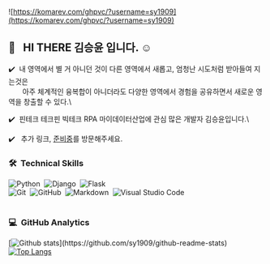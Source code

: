 ![https://komarev.com/ghpvc/?username=sy1909](https://komarev.com/ghpvc/?username=sy1909)


## 👋 &nbsp; HI THERE 김승윤 입니다. ☺️

✔️ &nbsp;내 영역에서 별 거 아니던 것이 다른 영역에서 새롭고, 엄청난 시도처럼 받아들여 지는것은 \
&nbsp;&nbsp;&nbsp;&nbsp;&nbsp;&nbsp;&nbsp;아주 체계적인 융복합이 아니더라도 다양한 영역에서 경험을 공유하면서 새로운 영역을 창출할 수 있다.\

✔️ &nbsp;핀테크 테크핀 빅테크 RPA 마이데이터산업에 관심 많은 개발자 김승윤입니다.\

✔️ &nbsp; 추가 링크, <a href="">준비중</a>를 방문해주세요.


### 🛠 &nbsp;Technical Skills
![Python](https://img.shields.io/badge/-Python-05122A?style=flat&logo=python)&nbsp;
![Django](https://img.shields.io/badge/-Django-05122A?style=flat&logo=django&logoColor=092E20)&nbsp;
![Flask](https://img.shields.io/badge/-Flask-05122A?style=flat&logo=flask)&nbsp;\
![Git](https://img.shields.io/badge/-Git-05122A?style=flat&logo=git)&nbsp;
![GitHub](https://img.shields.io/badge/-GitHub-05122A?style=flat&logo=github)&nbsp;
![Markdown](https://img.shields.io/badge/-Markdown-05122A?style=flat&logo=markdown)&nbsp;
![Visual Studio Code](https://img.shields.io/badge/-Visual%20Studio%20Code-05122A?style=flat&logo=visual-studio-code&logoColor=007ACC)&nbsp;\
<br/>

### 💻 &nbsp;GitHub Analytics

[![Github stats](https://github-readme-stats.vercel.app/api?username=sy1909&show_icons=true&theme=algolia&include_all_commits=true&count_private=true")](https://github.com/sy1909/github-readme-stats)
[![Top Langs](https://github-readme-stats.vercel.app/api/top-langs/?username=sy1909&layout=compact&theme=algolia)](https://github.com/sy1909/github-readme-stats)

